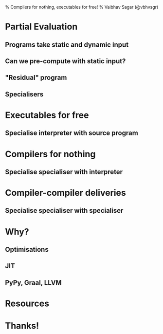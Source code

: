 % Compilers for nothing, executables for free!
% Vaibhav Sagar (@vbhvsgr)

# Partial Evaluation

## Programs take static and dynamic input

## Can we pre-compute with static input?

## "Residual" program

## Specialisers

# Executables for free

## Specialise interpreter with source program

# Compilers for nothing

## Specialise specialiser with interpreter

# Compiler-compiler deliveries

## Specialise specialiser with specialiser

# Why?

## Optimisations

## JIT

## PyPy, Graal, LLVM

# Resources

# Thanks!
